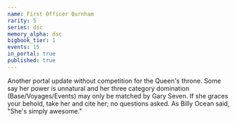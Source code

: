 ```yaml
---
name: First Officer Burnham
rarity: 5
series: dsc
memory_alpha: dsc
bigbook_tier: 1
events: 15
in_portal: true
published: true
---
```


Another portal update without competition for the Queen's throne. Some say her power is unnatural and her three category domination (Base/Voyages/Events) may only be matched by Gary Seven. If she graces your behold, take her and cite her; no questions asked. As Billy Ocean said, "She's simply awesome."
